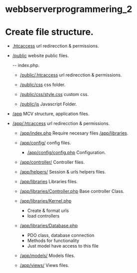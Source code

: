 # webbserverprogrammering_2

# Create file structure.

- [.htcaccess](htcaccess)
  url redirecction & permissions.

- [/public](/public)
  website public files.

  -- index.php.

  - [/public/.htcaccess](/public/.htcaccess)
    url redirecction & permissions.

  - [/public/css](/public/css)
    css folder.

  - [/public/css/style.css](/public/css/style.css)
    custom css.

  - [/public/js](/public/js)
    Javascript Folder.

- [/app](/app)
  MCV structure, application files.

- [/app/.htcaccess](/app/.htcaccess)
  url redirecction & permissions.

  - [/app/index.php](/app/require.php)
    Require necesary files [/app/libraries](/app/libraries/).

  - [/app/config/](/app/config/)
    config files.

    - [/app/config/config.php](/app/config/config.php)
      Configuration.

  - [/app/controller/](/app/controller/)
    Controller files.

  - [/app/helpers/](/app/helpers/)
    Session & urls helpers files.

  - [/app/libraries](/app/libraries/)
    Libraries files.

  - [/app/libraries/Controller.php](/app/libraries/Controller.php)
    Base controller Class.

  - [/app/libraries/Kernel.php](/app/libraries/Kernel.php)

    - Create & format urls
    - load controllers

  - [/app/libraries/Database.php](/app/libraries/Database.php)

    - PDO class, database connection
    - Methods for functionality

    * Just model have access to this file

  - [/app/models/](/app/models/)
    Models files.

  - [/app/views/](/app/views/)
    Views files.
